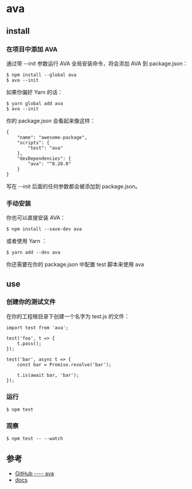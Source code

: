 # ava


## install

### 在项目中添加 AVA

通过带 --init 参数运行 AVA 全局安装命令，将会添加 AVA 到 package.json：

```
$ npm install --global ava
$ ava --init
```

如果你偏好 Yarn 的话：

```
$ yarn global add ava
$ ava --init
```

你的 package.json 会看起来像这样：

```
{
    "name": "awesome-package",
    "scripts": {
        "test": "ava"
    },
    "devDependencies": {
        "ava": "^0.20.0"
    }
}
```

写在 --init 后面的任何参数都会被添加到 package.json。

### 手动安装
你也可以直接安装 AVA：

```
$ npm install --save-dev ava
```

或者使用 Yarn ：

```
$ yarn add --dev ava
```
你还需要在你的 package.json 中配置 test 脚本来使用 ava


## use 


### 创建你的测试文件

在你的工程根目录下创建一个名字为 test.js 的文件：

```
import test from 'ava';

test('foo', t => {
    t.pass();
});

test('bar', async t => {
    const bar = Promise.resolve('bar');

    t.is(await bar, 'bar');
});
```

### 运行

```
$ npm test
```


### 观察
```
$ npm test -- --watch
```


## 参考
- [GitHub ---- ava](https://github.com/avajs/ava)
- [docs](https://github.com/avajs/ava-docs/blob/master/zh_CN/readme.md)
